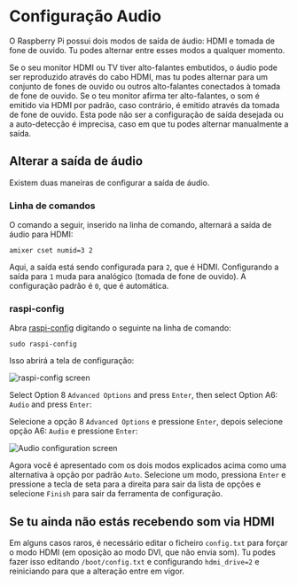 # Configuração Audio

O Raspberry Pi possui dois modos de saída de áudio: HDMI e tomada de fone de ouvido. Tu podes alternar entre esses modos a qualquer momento.

Se o seu monitor HDMI ou TV tiver alto-falantes embutidos, o áudio pode ser reproduzido através do cabo HDMI, mas tu podes alternar para um conjunto de fones de ouvido ou outros alto-falantes conectados à tomada de fone de ouvido. Se o teu monitor afirma ter alto-falantes, o som é emitido via HDMI por padrão, caso contrário, é emitido através da tomada de fone de ouvido. Esta pode não ser a configuração de saída desejada ou a auto-detecção é imprecisa, caso em que tu podes alternar manualmente a saída.

## Alterar a saída de áudio

Existem duas maneiras de configurar a saída de áudio.

### Linha de comandos

O comando a seguir, inserido na linha de comando, alternará a saída de áudio para HDMI:

```
amixer cset numid=3 2
```

Aqui, a saída está sendo configurada para `2`, que é HDMI. Configurando a saída para `1` muda para analógico (tomada de fone de ouvido). A configuração padrão é `0`, que é automática.

### raspi-config

Abra [raspi-config](raspi-config.md) digitando o seguinte na linha de comando:

```
sudo raspi-config
```

Isso abrirá a tela de configuração:

![raspi-config screen](images/raspi-config.png)

Select Option 8 `Advanced Options` and press `Enter`, then select Option A6: `Audio` and press `Enter`:

Selecione a opção 8 `Advanced Options` e pressione `Enter`, depois selecione opção A6: `Audio` e pressione `Enter`:

![Audio configuration screen](images/raspi-config-audio.png)

Agora você é apresentado com os dois modos explicados acima como uma alternativa à opção por padrão `Auto`. Selecione um modo, pressiona `Enter` e pressione a tecla de seta para a direita para sair da lista de opções e selecione `Finish` para sair da ferramenta de configuração.

## Se tu ainda não estás recebendo som via HDMI

Em alguns casos raros, é necessário editar o ficheiro `config.txt` para forçar o modo HDMI (em oposição ao modo DVI, que não envia som). Tu podes fazer isso editando `/boot/config.txt` e configurando `hdmi_drive=2` e reiniciando para que a alteração entre em vigor.
